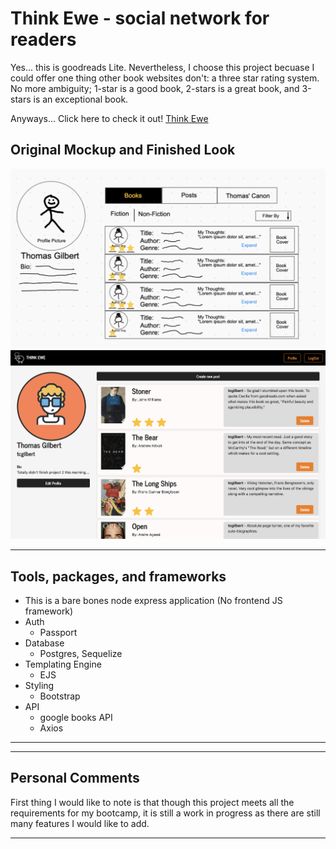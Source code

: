 # Think Ewe - social network for readers

Yes... this is goodreads Lite. Nevertheless, I choose this project becuase I could offer one thing other book websites don't: a three star rating system. No more ambiguity; 1-star is a good book, 2-stars is a great book, and 3-stars is an exceptional book.  


Anyways... Click here to check it out! <a href="https://think-ewe.herokuapp.com/">Think Ewe</a>



## Original Mockup and Finished Look
![mockup](public/img/mockup2.png)
![profilepage](public/img/profile-page.png)




--------------------------------------------------------
## Tools, packages, and frameworks
- This is a bare bones node express application (No frontend JS framework)
- Auth
    - Passport
- Database
    - Postgres, Sequelize
- Templating Engine
    - EJS
- Styling
    - Bootstrap
- API
    - google books API
    - Axios



--------------------------------------------------------


--------------------------------------------------------
## Personal Comments

First thing I would like to note is that though this project meets all the requirements for my bootcamp, it is still a work in progress as there are still many features I would like to add. 

---------------------------------------------------------





